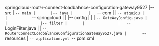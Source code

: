 springcloud-router-connect-loadbalance-configuration-gateway9527
|-- src
|   `-- main
|       |-- java
|       |   `-- com
|       |       `-- atguigu
|       |           `-- springcloud
|       |               |-- config
|       |               |   `-- GateWayConfig.java
|       |               |-- filter
|       |               |   `-- LoginFilter.java
|       |               `-- RouterConnectLoadbalanceConfigurationGateWay9527.java
|       `-- resources
|           `-- application.yml
`-- pom.xml
